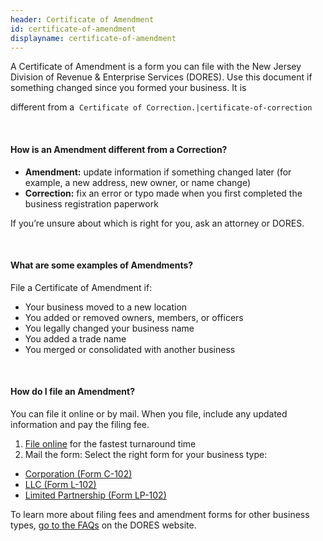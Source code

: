 ```yaml
---
header: Certificate of Amendment
id: certificate-of-amendment
displayname: certificate-of-amendment
---
```

A Certificate of Amendment is a form you can file with the New Jersey Division of Revenue & Enterprise Services (DORES). Use this document if something changed since you formed your business. It is 

different from a&nbsp; `Certificate of Correction.|certificate-of-correction` 

&nbsp;

#### How is an Amendment different from a Correction?

* **Amendment:** update information if something changed later (for example, a new address, new owner, or name change)
* **Correction:** fix an error or typo made when you first completed the business registration paperwork

If you’re unsure about which is right for you, ask an attorney or DORES.

&nbsp;

#### What are some examples of Amendments?

File a Certificate of Amendment if:

* Your business moved to a new location
* You added or removed owners, members, or officers
* You legally changed your business name
* You added a trade name
* You merged or consolidated with another business

&nbsp;

#### How do I file an Amendment?

You can file it online or by mail. When you file, include any updated information and pay the filing fee.

1. [File online](https://www.njportal.com/DOR/BusinessAmendments/) for the fastest turnaround time
2. Mail the form: Select the right form for your business type:

* [Corporation (Form C-102) ](https://www.nj.gov/treasury/revenue/dcr/pdforms/c102.pdf)
* [LLC (Form L-102) ](https://www.nj.gov/treasury/revenue/dcr/pdforms/DOC11.pdf)
* [Limited Partnership (Form LP-102)](https://www.nj.gov/treasury/revenue/dcr/pdforms/lp102.pdf)

To learn more about filing fees and amendment forms for other business types, [go to the FAQs](https://www.njportal.com/DOR/BusinessAmendments/Home/FAQ/) on the DORES website.
